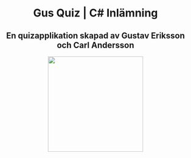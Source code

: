 <h1 align="center">Gus Quiz | C# Inlämning</h1>
<h2 align="center">En quizapplikation skapad av Gustav Eriksson och Carl Andersson</h2>
<div align="center">
<img src="https://i.gyazo.com/004083b46d9c8f271c35b5701f4205e4.png" width="250px"></img>
</div>
